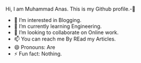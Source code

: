 Hi, I am Muhammad Anas. This is my Github profile.-👋 
- 👀 I’m interested in Blogging.
- 🌱 I’m currently learning Engineering.
- 💞️ I’m looking to collaborate on Online work.
- 📫 You can reach me By REad my Articles.
- 😄 Pronouns: Are
- ⚡ Fun fact: Nothing.
